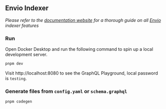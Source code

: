 ## Envio Indexer

_Please refer to the [documentation website](https://docs.envio.dev) for a thorough guide on all [Envio](https://envio.dev) indexer features_

### Run

Open Docker Desktop and run the following command to spin up a local development server.

```bash
pnpm dev
```

Visit http://localhost:8080 to see the GraphQL Playground, local password is `testing`.

### Generate files from `config.yaml` or `schema.graphql`

```bash
pnpm codegen
```
